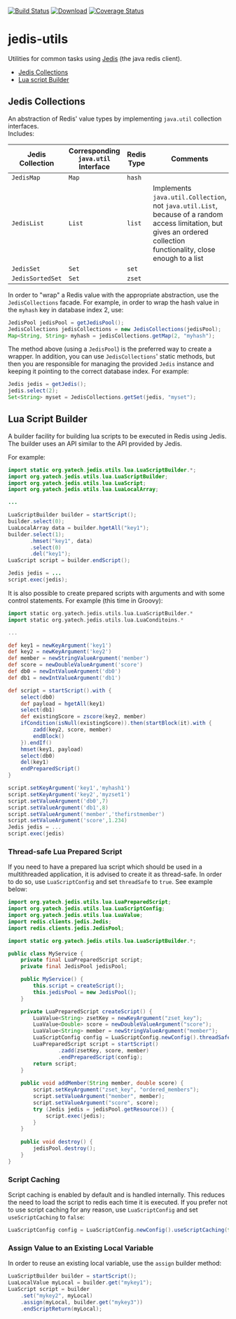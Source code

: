 [![Build Status](https://travis-ci.org/yatechorg/jedis-utils.svg)](https://travis-ci.org/yatechorg/jedis-utils)
[![Download](https://api.bintray.com/packages/yatech/maven/jedis-utils/images/download.svg)](https://bintray.com/yatech/maven/jedis-utils/_latestVersion)
[![Coverage Status](https://coveralls.io/repos/yatechorg/jedis-utils/badge.svg?branch=master&service=github)](https://coveralls.io/github/yatechorg/jedis-utils?branch=master)

# jedis-utils
Utilities for common tasks using [Jedis](https://github.com/xetorthio/jedis) (the java redis client).

* [Jedis Collections](#jedis-collections)
* [Lua script Builder](#lua-script-builder)

## Jedis Collections

An abstraction of Redis' value types by implementing `java.util` collection interfaces.  
Includes:  

| Jedis Collection | Corresponding `java.util` Interface | Redis Type | Comments |  
| --- | --- | --- | --- |  
| `JedisMap` | `Map` | `hash` |   |  
| `JedisList` | `List` | `list` | Implements `java.util.Collection`, not `java.util.List`, because of a random access limitation, but gives an ordered collection functionality, close enough to a list |  
| `JedisSet` | `Set` | `set` |   |  
| `JedisSortedSet` | `Set` | `zset` |   |  

In order to "wrap" a Redis value with the appropriate abstraction, use the `JedisCollections` facade. For example, in order to wrap the hash value in the `myhash` key in database index 2, use:  

```java
JedisPool jedisPool = getJedisPool();
JedisCollections jedisCollections = new JedisCollections(jedisPool);
Map<String, String> myhash = jedisCollections.getMap(2, "myhash");
```

The method above (using a `JedisPool`) is the preferred way to create a wrapper. In addition, you can use `JedisCollections`' static methods, but then you are responsible for managing the provided `Jedis` instance and keeping it pointing to the correct database index. For example:

```java
Jedis jedis = getJedis();
jedis.select(2);
Set<String> myset = JedisCollections.getSet(jedis, "myset");
```

## Lua Script Builder
A builder facility for building lua scripts to be executed in Redis using Jedis. 
The builder uses an API similar to the API provided by Jedis. 

For example:

```java
import static org.yatech.jedis.utils.lua.LuaScriptBuilder.*;
import org.yatech.jedis.utils.lua.LuaScriptBuilder;
import org.yatech.jedis.utils.lua.LuaScript;
import org.yatech.jedis.utils.lua.LuaLocalArray;

...

LuaScriptBuilder builder = startScript();
builder.select(0);
LuaLocalArray data = builder.hgetAll("key1");
builder.select(1);
       .hmset("key1", data)
       .select(0)
       .del("key1");
LuaScript script = builder.endScript();

Jedis jedis = ...
script.exec(jedis);
```

It is also possible to create prepared scripts with arguments and with some control statements.
For example (this time in Groovy):

```groovy
import static org.yatech.jedis.utils.lua.LuaScriptBuilder.*
import static org.yatech.jedis.utils.lua.LuaConditoins.*

...

def key1 = newKeyArgument('key1')
def key2 = newKeyArgument('key2')
def member = newStringValueArgument('member')
def score = newDoubleValueArgument('score')
def db0 = newIntValueArgument('db0')
def db1 = newIntValueArgument('db1')

def script = startScript().with {
    select(db0)
    def payload = hgetAll(key1)
    select(db1)
    def existingScore = zscore(key2, member)
    ifCondition(isNull(existingScore)).then(startBlock(it).with {
        zadd(key2, score, member)
        endBlock()
    }).endIf()
    hmset(key1, payload)
    select(db0)
    del(key1)
    endPreparedScript()
}

script.setKeyArgument('key1','myhash1')
script.setKeyArgument('key2','myzset1')
script.setValueArgument('db0',7)
script.setValueArgument('db1',8)
script.setValueArgument('member','thefirstmember')
script.setValueArgument('score',1.234)
Jedis jedis = ...
script.exec(jedis)
```

### Thread-safe Lua Prepared Script
If you need to have a prepared lua script which should be used in a multithreaded application, it is advised to create it as thread-safe. In order to do so, use `LuaScriptConfig` and set `threadSafe` to `true`. See example below:

```java
import org.yatech.jedis.utils.lua.LuaPreparedScript;
import org.yatech.jedis.utils.lua.LuaScriptConfig;
import org.yatech.jedis.utils.lua.LuaValue;
import redis.clients.jedis.Jedis;
import redis.clients.jedis.JedisPool;

import static org.yatech.jedis.utils.lua.LuaScriptBuilder.*;

public class MyService {
    private final LuaPreparedScript script;
    private final JedisPool jedisPool;

    public MyService() {
        this.script = createScript();
        this.jedisPool = new JedisPool();
    }

    private LuaPreparedScript createScript() {
        LuaValue<String> zsetKey = newKeyArgument("zset_key");
        LuaValue<Double> score = newDoubleValueArgument("score");
        LuaValue<String> member = newStringValueArgument("member");
        LuaScriptConfig config = LuaScriptConfig.newConfig().threadSafe(true).build();
        LuaPreparedScript script = startScript()
                .zadd(zsetKey, score, member)
                .endPreparedScript(config);
        return script;
    }
    
    public void addMember(String member, double score) {
        script.setKeyArgument("zset_key", "ordered_members");
        script.setValueArgument("member", member);
        script.setValueArgument("score", score);
        try (Jedis jedis = jedisPool.getResource()) {
            script.exec(jedis);
        }
    }
    
    public void destroy() {
        jedisPool.destroy();
    }
}
```

### Script Caching
Script caching is enabled by default and is handled internally. This reduces the need to load the script to redis each time it is executed. If you prefer not to use script caching for any reason, use `LuaScriptConfig` and set `useScriptCaching` to `false`:

```java
LuaScriptConfig config = LuaScriptConfig.newConfig().useScriptCaching(false).build();
```

### Assign Value to an Existing Local Variable
In order to reuse an existing local variable, use the `assign` builder method:

```java
LuaScriptBuilder builder = startScript();
LuaLocalValue myLocal = builder.get("mykey1");
LuaScript script = builder
    .set("mykey2", myLocal)
    .assign(myLocal, builder.get("mykey3"))
    .endScriptReturn(myLocal);
```
